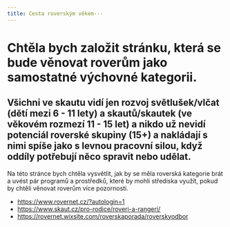 ```yaml
---
title: Cesta roverským věkem---
---
```

# Chtěla bych založit stránku, která se bude věnovat roverům jako samostatné výchovné kategorii. 

## Všichni ve skautu vidí jen rozvoj světlušek/vlčat (dětí mezi 6 - 11 lety) a skautů/skautek (ve věkovém rozmezí 11 - 15 let) a nikdo už nevidí potenciál roverské skupiny (15+) a nakládají s nimi spíše jako s levnou pracovní silou, když oddíly potřebují něco spravit nebo udělat.

Na této stránce bych chtěla vysvětlit, jak by se měla roverská kategorie brát a uvést pár programů a prostředků, které by mohli střediska využít, pokud by chtěli věnovat roverům více pozornosti.
 - https://www.rovernet.cz/?autologin=1
- https://www.skaut.cz/pro-rodice/roveri-a-rangeri/
- https://rovernet.wixsite.com/roverskaporada/roverskyodbor

